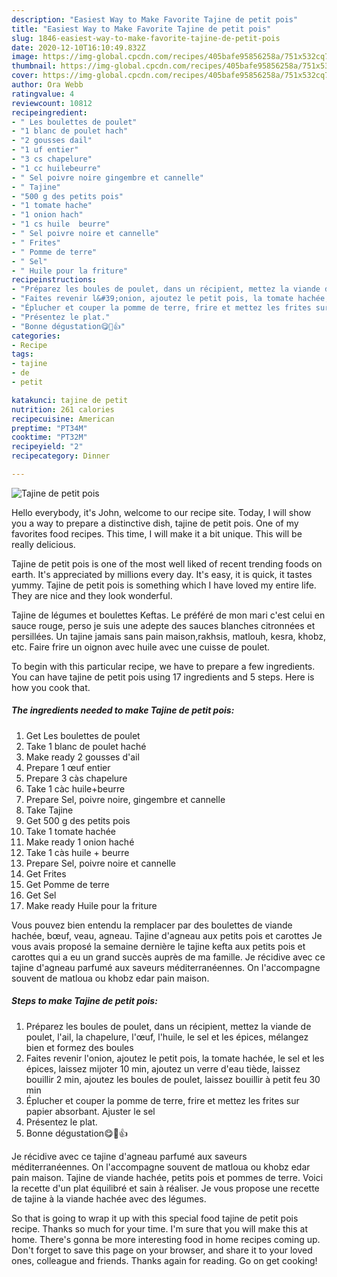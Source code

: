 ```yaml
---
description: "Easiest Way to Make Favorite Tajine de petit pois"
title: "Easiest Way to Make Favorite Tajine de petit pois"
slug: 1846-easiest-way-to-make-favorite-tajine-de-petit-pois
date: 2020-12-10T16:10:49.832Z
image: https://img-global.cpcdn.com/recipes/405bafe95856258a/751x532cq70/tajine-de-petit-pois-photo-principale-de-la-recette.jpg
thumbnail: https://img-global.cpcdn.com/recipes/405bafe95856258a/751x532cq70/tajine-de-petit-pois-photo-principale-de-la-recette.jpg
cover: https://img-global.cpcdn.com/recipes/405bafe95856258a/751x532cq70/tajine-de-petit-pois-photo-principale-de-la-recette.jpg
author: Ora Webb
ratingvalue: 4
reviewcount: 10812
recipeingredient:
- " Les boulettes de poulet"
- "1 blanc de poulet hach"
- "2 gousses dail"
- "1 uf entier"
- "3 cs chapelure"
- "1 cc huilebeurre"
- " Sel poivre noire gingembre et cannelle"
- " Tajine"
- "500 g des petits pois"
- "1 tomate hache"
- "1 onion hach"
- "1 cs huile  beurre"
- " Sel poivre noire et cannelle"
- " Frites"
- " Pomme de terre"
- " Sel"
- " Huile pour la friture"
recipeinstructions:
- "Préparez les boules de poulet, dans un récipient, mettez la viande de poulet, l&#39;ail, la chapelure, l&#39;œuf, l&#39;huile, le sel et les épices, mélangez bien et formez des boules"
- "Faites revenir l&#39;onion, ajoutez le petit pois, la tomate hachée, le sel et les épices, laissez mijoter 10 min, ajoutez un verre d&#39;eau tiède, laissez bouillir 2 min, ajoutez les boules de poulet, laissez bouillir à petit feu 30 min"
- "Éplucher et couper la pomme de terre, frire et mettez les frites sur papier absorbant. Ajuster le sel"
- "Présentez le plat."
- "Bonne dégustation😋💖👍"
categories:
- Recipe
tags:
- tajine
- de
- petit

katakunci: tajine de petit 
nutrition: 261 calories
recipecuisine: American
preptime: "PT34M"
cooktime: "PT32M"
recipeyield: "2"
recipecategory: Dinner

---
```



![Tajine de petit pois](https://img-global.cpcdn.com/recipes/405bafe95856258a/751x532cq70/tajine-de-petit-pois-photo-principale-de-la-recette.jpg)

Hello everybody, it's John, welcome to our recipe site. Today, I will show you a way to prepare a distinctive dish, tajine de petit pois. One of my favorites food recipes. This time, I will make it a bit unique. This will be really delicious.

Tajine de petit pois is one of the most well liked of recent trending foods on earth. It's appreciated by millions every day. It's easy, it is quick, it tastes yummy. Tajine de petit pois is something which I have loved my entire life. They are nice and they look wonderful.

Tajine de légumes et boulettes Keftas. Le préféré de mon mari c&#39;est celui en sauce rouge, perso je suis une adepte des sauces blanches citronnées et persillées. Un tajine jamais sans pain maison,rakhsis, matlouh, kesra, khobz, etc. Faire frire un oignon avec huile avec une cuisse de poulet.


To begin with this particular recipe, we have to prepare a few ingredients. You can have tajine de petit pois using 17 ingredients and 5 steps. Here is how you cook that.

<!--inarticleads1-->

##### The ingredients needed to make Tajine de petit pois:

1. Get  Les boulettes de poulet
1. Take 1 blanc de poulet haché
1. Make ready 2 gousses d&#39;ail
1. Prepare 1 œuf entier
1. Prepare 3 càs chapelure
1. Take 1 càc huile+beurre
1. Prepare  Sel, poivre noire, gingembre et cannelle
1. Take  Tajine
1. Get 500 g des petits pois
1. Take 1 tomate hachée
1. Make ready 1 onion haché
1. Take 1 càs huile + beurre
1. Prepare  Sel, poivre noire et cannelle
1. Get  Frites
1. Get  Pomme de terre
1. Get  Sel
1. Make ready  Huile pour la friture


Vous pouvez bien entendu la remplacer par des boulettes de viande hachée, bœuf, veau, agneau. Tajine d&#39;agneau aux petits pois et carottes Je vous avais proposé la semaine dernière le tajine kefta aux petits pois et carottes qui a eu un grand succès auprès de ma famille. Je récidive avec ce tajine d&#39;agneau parfumé aux saveurs méditerranéennes. On l&#39;accompagne souvent de matloua ou khobz edar pain maison. 

<!--inarticleads2-->

##### Steps to make Tajine de petit pois:

1. Préparez les boules de poulet, dans un récipient, mettez la viande de poulet, l&#39;ail, la chapelure, l&#39;œuf, l&#39;huile, le sel et les épices, mélangez bien et formez des boules
1. Faites revenir l&#39;onion, ajoutez le petit pois, la tomate hachée, le sel et les épices, laissez mijoter 10 min, ajoutez un verre d&#39;eau tiède, laissez bouillir 2 min, ajoutez les boules de poulet, laissez bouillir à petit feu 30 min
1. Éplucher et couper la pomme de terre, frire et mettez les frites sur papier absorbant. Ajuster le sel
1. Présentez le plat.
1. Bonne dégustation😋💖👍


Je récidive avec ce tajine d&#39;agneau parfumé aux saveurs méditerranéennes. On l&#39;accompagne souvent de matloua ou khobz edar pain maison. Tajine de viande hachée, petits pois et pommes de terre. Voici la recette d&#39;un plat équilibré et sain à réaliser. Je vous propose une recette de tajine à la viande hachée avec des légumes. 

So that is going to wrap it up with this special food tajine de petit pois recipe. Thanks so much for your time. I'm sure that you will make this at home. There's gonna be more interesting food in home recipes coming up. Don't forget to save this page on your browser, and share it to your loved ones, colleague and friends. Thanks again for reading. Go on get cooking!
